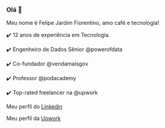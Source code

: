 ### Olá 👋

Meu nome é Felipe Jardim Fiorentino, amo café e tecnologia!

✔️ 12 anos de experiência em Tecnologia.

✔️ Engenheiro de Dados Sênior @powerofdata

✔️ Co-fundador @vendamaisgov

✔️ Professor @podacademy

✔️ Top-rated freelancer na @upwork


Meu perfil do [Linkedin](https://www.linkedin.com/in/felipe-jardim-fiorentino-0a0b5972/)


Meu perfil da [Upwork](https://www.upwork.com/freelancers/~01e270ef24f4fb423a)


